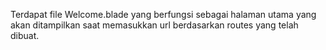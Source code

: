 Terdapat file Welcome.blade yang berfungsi sebagai halaman utama yang akan ditampilkan saat memasukkan url berdasarkan routes yang telah dibuat.
